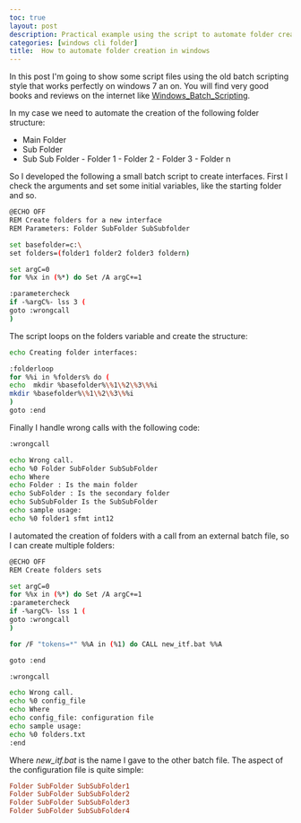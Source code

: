 ```yaml
---
toc: true
layout: post
description: Practical example using the script to automate folder creation
categories: [windows cli folder]
title:  How to automate folder creation in windows
---
```


In this post I'm going to show some script files using the old batch scripting style that works perfectly on windows 7 an on. You will find very good books and reviews on the internet like [Windows_Batch_Scripting](http://en.wikibooks.org/wiki/Windows_Batch_Scripting).

In my case we need to automate the creation of the following folder structure:
 - Main Folder
  -  Sub Folder
   -  Sub Sub Folder
    - Folder 1
    - Folder 2
    - Folder 3
    - Folder n

So I developed the following a small batch script to create interfaces. First I check the arguments and set some initial variables, like the starting folder and so.

```bash
@ECHO OFF
REM Create folders for a new interface
REM Parameters: Folder SubFolder SubSubfolder

set basefolder=c:\
set folders=(folder1 folder2 folder3 foldern)

set argC=0
for %%x in (%*) do Set /A argC+=1

:parametercheck
if -%argC%- lss 3 (
goto :wrongcall
)
```

The script loops on the folders variable and create the structure:

```bash
echo Creating folder interfaces:

:folderloop
for %%i in %folders% do (
echo  mkdir %basefolder%\%1\%2\%3\%%i
mkdir %basefolder%\%1\%2\%3\%%i
)
goto :end
```

Finally I handle wrong calls with the following code:

```bash
:wrongcall

echo Wrong call.
echo %0 Folder SubFolder SubSubFolder
echo Where
echo Folder : Is the main folder
echo SubFolder : Is the secondary folder
echo SubSubFolder Is the SubSubFolder
echo sample usage:
echo %0 folder1 sfmt int12
```

I automated the creation of folders with a call from an external batch file, so I can create multiple folders:
 
```bash
@ECHO OFF
REM Create folders sets

set argC=0
for %%x in (%*) do Set /A argC+=1
:parametercheck
if -%argC%- lss 1 (
goto :wrongcall
)

for /F "tokens=*" %%A in (%1) do CALL new_itf.bat %%A

goto :end

:wrongcall

echo Wrong call.
echo %0 config_file
echo Where
echo config_file: configuration file
echo sample usage:
echo %0 folders.txt
:end
```

Where *new_itf.bat* is the name I gave to the other batch file. 
The aspect of the configuration file is quite simple:

```ini
Folder SubFolder SubSubFolder1
Folder SubFolder SubSubFolder2
Folder SubFolder SubSubFolder3
Folder SubFolder SubSubFolder4
```
